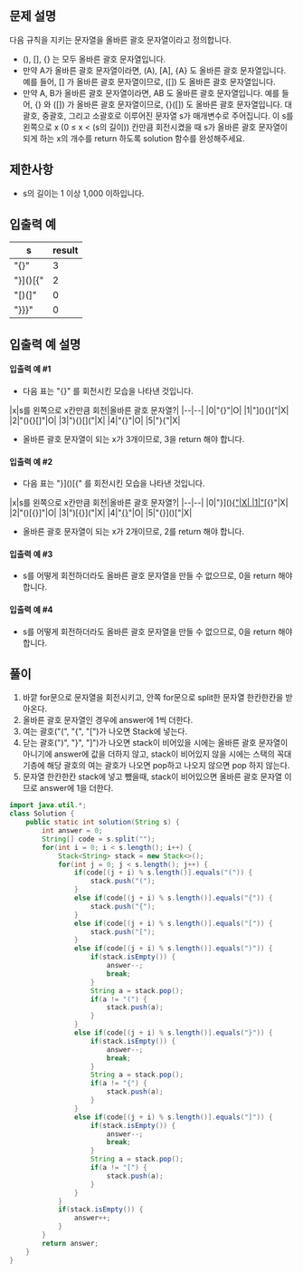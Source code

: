 ## 문제 설명
다음 규칙을 지키는 문자열을 올바른 괄호 문자열이라고 정의합니다.

- (), [], {} 는 모두 올바른 괄호 문자열입니다.
- 만약 A가 올바른 괄호 문자열이라면, (A), [A], {A} 도 올바른 괄호 문자열입니다. 예를 들어, [] 가 올바른 괄호 문자열이므로, ([]) 도 올바른 괄호 문자열입니다.
- 만약 A, B가 올바른 괄호 문자열이라면, AB 도 올바른 괄호 문자열입니다. 예를 들어, {} 와 ([]) 가 올바른 괄호 문자열이므로, {}([]) 도 올바른 괄호 문자열입니다.
대괄호, 중괄호, 그리고 소괄호로 이루어진 문자열 s가 매개변수로 주어집니다. 이 s를 왼쪽으로 x (0 ≤ x < (s의 길이)) 칸만큼 회전시켰을 때 s가 올바른 괄호 문자열이 되게 하는 x의 개수를 return 하도록 solution 함수를 완성해주세요.

## 제한사항
- s의 길이는 1 이상 1,000 이하입니다.

## 입출력 예
|s|result|
|--|--|
|"[](){}"|3|
|"}]()[{"|2|
|"[)(]"|0|
|"}}}"|0|

## 입출력 예 설명
#### 입출력 예 #1

- 다음 표는 "[](){}" 를 회전시킨 모습을 나타낸 것입니다.

|x|s를 왼쪽으로 x칸만큼 회전|올바른 괄호 문자열?|
|--|--|
|0|"[](){}"|O|
|1|"](){}["|X|
|2|"(){}[]"|O|
|3|"){}[]("|X|
|4|"{}[]()"|O|
|5|"}[](){"|X|

- 올바른 괄호 문자열이 되는 x가 3개이므로, 3을 return 해야 합니다.

#### 입출력 예 #2

- 다음 표는 "}]()[{" 를 회전시킨 모습을 나타낸 것입니다.

|x|s를 왼쪽으로 x칸만큼 회전|올바른 괄호 문자열?|
|--|--|
|0|"}]()[{"|X|
|1|"]()[{}"|X|
|2|"()[{}]"|O|
|3|")[{}]("|X|
|4|"[{}]()"|O|
|5|"{}]()["|X|

- 올바른 괄호 문자열이 되는 x가 2개이므로, 2를 return 해야 합니다.

#### 입출력 예 #3

- s를 어떻게 회전하더라도 올바른 괄호 문자열을 만들 수 없으므로, 0을 return 해야 합니다.

#### 입출력 예 #4

- s를 어떻게 회전하더라도 올바른 괄호 문자열을 만들 수 없으므로, 0을 return 해야 합니다.

## 풀이
1. 바깥 for문으로 문자열을 회전시키고, 안쪽 for문으로 split한 문자열 한칸한칸을 받아온다.
2. 올바른 괄호 문자열인 경우에 answer에 1씩 더한다.
3. 여는 괄호("(", "{", "[")가 나오면 Stack에 넣는다.
4. 닫는 괄호(")", "}", "]")가 나오면 stack이 비어있을 시에는 올바른 괄호 문자열이 아니기에 answer에 값을 더하지 않고, stack이 비어있지 않을 시에는 스택의 꼭대기층에 해당 괄호의 여는 괄호가 나오면 pop하고 나오지 않으면 pop 하지 않는다.
5. 문자열 한칸한칸 stack에 넣고 뺐을때, stack이 비어있으면 올바른 괄호 문자열 이므로 answer에 1을 더한다.

```java
import java.util.*;
class Solution {
    public static int solution(String s) {
        int answer = 0;
        String[] code = s.split("");
        for(int i = 0; i < s.length(); i++) {
            Stack<String> stack = new Stack<>();
            for(int j = 0; j < s.length(); j++) {
                if(code[(j + i) % s.length()].equals("(")) {
                    stack.push("(");
                }
                else if(code[(j + i) % s.length()].equals("{")) {
                    stack.push("{");
                }
                else if(code[(j + i) % s.length()].equals("[")) {
                    stack.push("[");
                }
                else if(code[(j + i) % s.length()].equals(")")) {
                    if(stack.isEmpty()) {
                        answer--;
                        break;
                    }
                    String a = stack.pop();
                    if(a != "(") {
                        stack.push(a);
                    }
                }
                else if(code[(j + i) % s.length()].equals("}")) {
                    if(stack.isEmpty()) {
                        answer--;
                        break;
                    }
                    String a = stack.pop();
                    if(a != "{") {
                        stack.push(a);
                    }
                }
                else if(code[(j + i) % s.length()].equals("]")) {
                    if(stack.isEmpty()) {
                        answer--;
                        break;
                    }
                    String a = stack.pop();
                    if(a != "[") {
                        stack.push(a);
                    }
                }
            }
            if(stack.isEmpty()) {
                answer++;
            }
        }
        return answer;
    }
}
